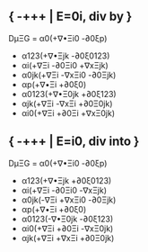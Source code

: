 { -+++ | E=0i, div by }
-----------------------
DμΞG = α0(+∇•Ξi0 -∂0ξp)
+ α123(+∇•Ξjk -∂0ξ0123)
+ αi(+∇Ξi -∂0Ξi0 +∇xΞjk)
+ α0jk(+∇Ξi -∇xΞi0 -∂0Ξjk)
+ αp(+∇•Ξi +∂0ξ0)
+ α0123(+∇•Ξ0jk +∂0ξ123)
+ αjk(+∇Ξi -∇xΞi +∂0Ξ0jk)
+ αi0(+∇Ξi +∂0Ξi +∇xΞ0jk)



{ -+++ | E=i0, div into }
-------------------------
DμΞG = α0(+∇•Ξi0 -∂0ξp)
+ α123(+∇•Ξjk +∂0ξ0123)
+ αi(+∇Ξi -∂0Ξi0 -∇xΞjk)
+ α0jk(-∇Ξi +∇xΞi0 -∂0Ξjk)
+ αp(+∇•Ξi +∂0ξ0)
+ α0123(-∇•Ξ0jk -∂0ξ123)
+ αi0(+∇Ξi +∂0Ξi -∇xΞ0jk)
+ αjk(+∇Ξi +∇xΞi +∂0Ξ0jk)
